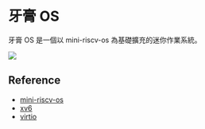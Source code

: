 # 牙膏 OS

牙膏 OS 是一個以 mini-riscv-os 為基礎擴充的迷你作業系統。

![](https://scontent-xsp1-3.xx.fbcdn.net/v/t1.15752-9/183092595_375882037031357_7829933342069142265_n.jpg?_nc_cat=107&ccb=1-3&_nc_sid=ae9488&_nc_ohc=dsB1iBDsGPYAX_vCsAF&_nc_ht=scontent-xsp1-3.xx&oh=6c0128f0557dbf97261610b4295fc9b5&oe=60B88963)

## Reference

- [mini-riscv-os](https://github.com/cccriscv/mini-riscv-os)
- [xv6](https://github.com/mit-pdos/xv6-public)
- [virtio](https://docs.oasis-open.org/virtio/virtio/v1.1/virtio-v1.1.html)
